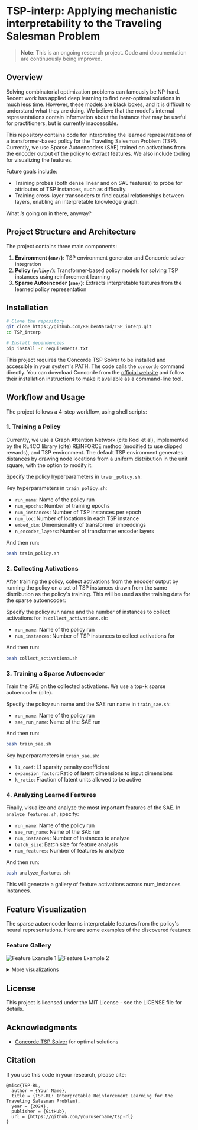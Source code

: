 # TSP-interp: Applying mechanistic interpretability to the Traveling Salesman Problem

> **Note**: This is an ongoing research project. Code and documentation are continuously being improved.

## Overview

Solving combinatorial optimization problems can famously be NP-hard. Recent work has applied deep learning to find near-optimal solutions in much less time. However, these models are black boxes, and it is difficult to understand what they are doing. We believe that the model's internal representations contain information about the instance that may be useful for practitioners, but is currently inaccessible.

This repository contains code for interpreting the learned representations of a transformer-based policy for the Traveling Salesman Problem (TSP). Currently, we use Sparse Autoencoders (SAE) trained on activations from the encoder output of the policy to extract features. We also include tooling for visualizing the features.

Future goals include:
- Training probes (both dense linear and on SAE features) to probe for attributes of TSP instances, such as difficulty.
- Training cross-layer transcoders to find causal relationships between layers, enabling an interpretable knowledge graph.

What *is* going on in there, anyway?

## Project Structure and Architecture

The project contains three main components:

1. **Environment (`env/`)**: TSP environment generator and Concorde solver integration
2. **Policy (`policy/`)**: Transformer-based policy models for solving TSP instances using reinforcement learning
3. **Sparse Autoencoder (`sae/`)**: Extracts interpretable features from the learned policy representation

## Installation

```bash
# Clone the repository
git clone https://github.com/ReubenNarad/TSP_interp.git
cd TSP_interp

# Install dependencies
pip install -r requirements.txt
```

This project requires the Concorde TSP Solver to be installed and accessible in your system's PATH. The code calls the `concorde` command directly. You can download Concorde from the [official website](https://www.math.uwaterloo.ca/tsp/concorde/downloads/downloads.htm) and follow their installation instructions to make it available as a command-line tool.

## Workflow and Usage

The project follows a 4-step workflow, using shell scripts:

### 1. Training a Policy
Currently, we use a Graph Attention Network (cite Kool et al), implemented by the RL4CO library (cite) REINFORCE method (modified to use clipped rewards), and TSP environment. The default TSP environment generates distances by drawing node locations from a uniform distribution in the unit square, with the option to modify it.

Specify the policy hyperparameters in `train_policy.sh`:

Key hyperparameters in `train_policy.sh`:
- `run_name`: Name of the policy run
- `num_epochs`: Number of training epochs
- `num_instances`: Number of TSP instances per epoch
- `num_loc`: Number of locations in each TSP instance
- `embed_dim`: Dimensionality of transformer embeddings
- `n_encoder_layers`: Number of transformer encoder layers

And then run:
```bash
bash train_policy.sh
```

### 2. Collecting Activations

After training the policy, collect activations from the encoder output by running the policy on a set of TSP instances drawn from the same distribution as the policy's training. This will be used as the training data for the sparse autoencoder:

Specify the policy run name and the number of instances to collect activations for in `collect_activations.sh`:

- `run_name`: Name of the policy run
- `num_instances`: Number of TSP instances to collect activations for

And then run:
```bash
bash collect_activations.sh
```

### 3. Training a Sparse Autoencoder

Train the SAE on the collected activations. We use a top-k sparse autoencoder (cite).

Specify the policy run name and the SAE run name in `train_sae.sh`:

- `run_name`: Name of the policy run
- `sae_run_name`: Name of the SAE run

And then run:
```bash
bash train_sae.sh
```

Key hyperparameters in `train_sae.sh`:
- `l1_coef`: L1 sparsity penalty coefficient
- `expansion_factor`: Ratio of latent dimensions to input dimensions
- `k_ratio`: Fraction of latent units allowed to be active

### 4. Analyzing Learned Features

Finally, visualize and analyze the most important features of the SAE. In `analyze_features.sh`, specify:

- `run_name`: Name of the policy run
- `sae_run_name`: Name of the SAE run
- `num_instances`: Number of instances to analyze
- `batch_size`: Batch size for feature analysis
- `num_features`: Number of features to analyze

And then run:
```bash
bash analyze_features.sh
```

This will generate a gallery of feature activations across num_instances instances.

## Feature Visualization

The sparse autoencoder learns interpretable features from the policy's neural representations. Here are some examples of the discovered features:

### Feature Gallery

![Feature Example 1](images/feature_example1.png)
![Feature Example 2](images/feature_example2.png)

<details>
<summary>More visualizations</summary>

Feature visualizations can be found in the run directories after running `analyze_features.sh`. The script generates visualizations like:

- Feature activations on individual instances
- Feature overlays across multiple instances
- Solution paths with feature activation overlays

Example paths to visualization directories:
```
runs/[run_name]/sae/sae_runs/[sae_run_name]/feature_analysis/
```

To add more visualizations to this README, copy them to the `images/` directory and link them here.

</details>

## License

This project is licensed under the MIT License - see the LICENSE file for details.

## Acknowledgments

- [Concorde TSP Solver](http://www.math.uwaterloo.ca/tsp/concorde.html) for optimal solutions

## Citation

If you use this code in your research, please cite:

```
@misc{TSP-RL,
  author = {Your Name},
  title = {TSP-RL: Interpretable Reinforcement Learning for the Traveling Salesman Problem},
  year = {2024},
  publisher = {GitHub},
  url = {https://github.com/yourusername/tsp-rl}
}
``` 